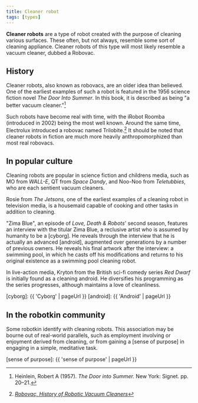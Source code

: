 ```yaml
---
title: Cleaner robot
tags: [types]
---
```


**Cleaner robots** are a type of robot created with the purpose of cleaning various surfaces. These often, but not always, resemble some sort of cleaning appliance. Cleaner robots of this type will most likely resemble a vacuum cleaner, dubbed a Robovac.

## History

Cleaner robots, also known as robovacs, are an older idea than believed. One of the earliest examples of such a robot is featured in the 1956 science fiction novel _The Door Into Summer_. In this book, it is described as being "a better vacuum cleaner."[^1]

Such robots have become real with time, with the iRobot Roomba (introduced in 2002) being the most well known. Around the same time, Electrolux introduced a robovac named Trilobite.[^2] It should be noted that cleaner robots in fiction are much more heavily anthropomorphized than most real robovacs.

[^1]: Heinlein, Robert A (1957). _The Door into Summer._ New York: Signet. pp. 20–21.

[^2]: _[Robovac, History of Robotic Vacuum Cleaners](http://www.vacuumcleanerhistory.com/vacuum-cleaner-development/history-of-robotic-vacuum-cleaner/)_

## In popular culture

Cleaning robots are popular in science fiction and childrens media, such as MO from _WALL-E_, QT from _Space Dandy_, and Noo-Noo from _Teletubbies_, who are each sentient vacuum cleaners.

Rosie from _The Jetsons_, one of the earliest examples of a cleaning robot in television media, is a housemaid capable of cooking and other tasks in addition to cleaning.

"Zima Blue", an episode of _Love, Death & Robots_' second season, features an interview with the titular Zima Blue, a reclusive artist who is assumed by humanity to be a [cyborg]. He reveals through the interview that he is actually an advanced [android], augmented over generations by a number of previous owners. He reveals his final artwork after the interview: a swimming pool, in which he casts off his modifications and returns to his original existence as a swimming pool cleaning robot.

In live-action media, Kryton from the British sci-fi comedy series _Red Dwarf_ is initially found as a cleaning android. He diversifies his programming as the series progresses, although maintains a love of cleanliness.

[cyborg]: {{ 'Cyborg' | pageUrl }}
[android]: {{ 'Android' | pageUrl }}

## In the robotkin community

Some robotkin identify with cleaning robots. This association may be bourne out of real-world parallels, such as employment involving or enjoyment derived from cleaning, or from gaining a [sense of purpose] in engaging in a simple, meditative task.

[sense of purpose]: {{ 'sense of purpose' | pageUrl }}
